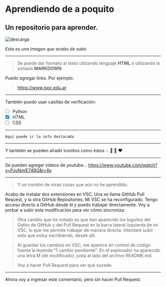 # Aprendiendo de a poquito
## Un repositorio para aprender.


![descarga](https://user-images.githubusercontent.com/105983635/177060333-42b35d9f-ab31-4ead-82fb-919fb6ee3668.png)

_Esta es una imagen que acabo de subir._

---

>Se puede dar formato al texto utlizando lenguaje **HTML** o utilizando la sintaxis **MARKDOWN**.
 

Puedo agregar links. Por ejemplo:

>https://www.ispc.edu.ar
---

También puedo usar casillas de verificación:
- [ ] Python
- [X] HTML
- [ ] CSS
---
```sequence
Aquí puede ir la info destacada
```
---

Y también se pueden añadir iconitos como éstos :bulb: :traffic_light: :football: :heart:

---

Se pueden agregar videos de youtube...
https://www.youtube.com/watch?v=PJuNmlE74BQ&t=8s

---
> Y un montón de otras cosas que aún no he aprendido.

Acabo de instalar dos extensiones en VSC. Una se llama GitHub Pull Request, y la otra GitHub Repositories. Mi VSC se ha reconfigurado. Tengo acceso directo a GitHub desde él y puedo trabajar directamente.
Voy a probar a subir esta modificación para ver cómo sincroniza.

> Otra cambio que he notado es que han aparecido los loguitos del Gatito de GitHub y del Pull Request en la barra lateral izquierda de mi VSC, lo que me permite trabajar de manera directa. 
Intentaré subir esto que estoy escribiendo, desde allí. 

> Al guardar los cambios en VSC, me aparece en control de código fuente la leyenda "1 cambio pendiente".
En el explorador ha aparecido una letra M (de modificado), justa al lado del archivo README.md.

> Voy a hacer Pull Request para ver qué sucede.
---
Ahora voy a ingresar este comentario, pero sin hacer Pull Request.


